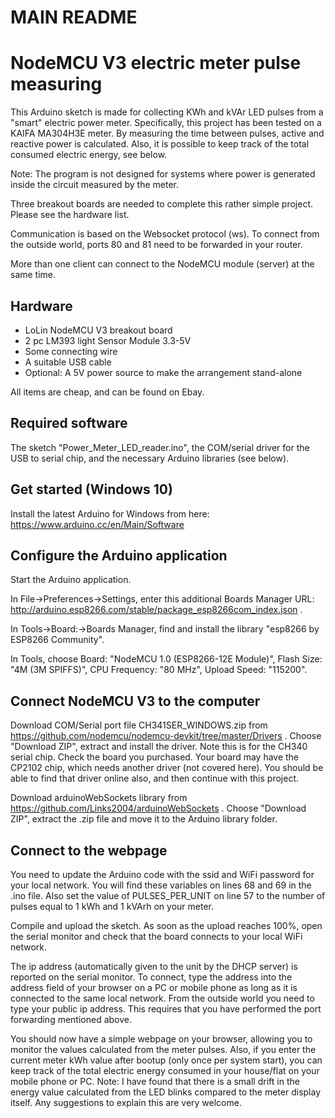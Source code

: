 # MAIN README

NodeMCU V3 electric meter pulse measuring
=========================================

This Arduino sketch is made for collecting KWh and kVAr LED pulses from a "smart" electric power meter. Specifically, this project has been tested on a KAIFA MA304H3E meter. By measuring the time between pulses, active and reactive power is calculated. Also, it is possible to keep track of the total consumed electric energy, see below.

Note: The program is not designed for systems where power is generated inside the circuit measured by the meter.

Three breakout boards are needed to complete this rather simple project. Please see the hardware list.

Communication is based on the Websocket protocol (ws). To connect from the outside world, ports 80 and 81 need to be forwarded in your router.

More than one client can connect to the NodeMCU module (server) at the same time.

Hardware
--------
* LoLin NodeMCU V3 breakout board
* 2 pc LM393 light Sensor Module 3.3-5V 
* Some connecting wire
* A suitable USB cable
* Optional: A 5V power source to make the arrangement stand-alone

All items are cheap, and can be found on Ebay.

Required software
-----------------
The sketch "Power_Meter_LED_reader.ino", the COM/serial driver for the USB to serial chip, and the necessary Arduino libraries (see below).

Get started (Windows 10)
------------------------
Install the latest Arduino for Windows from here: https://www.arduino.cc/en/Main/Software

Configure the Arduino application
---------------------------------
Start the Arduino application.

In File->Preferences->Settings, enter this additional Boards Manager URL: http://arduino.esp8266.com/stable/package_esp8266com_index.json .

In Tools->Board:->Boards Manager, find and install the library "esp8266 by ESP8266 Community".

In Tools, choose Board: "NodeMCU 1.0 (ESP8266-12E Module)", Flash Size: "4M (3M SPIFFS)", CPU Frequency: "80 MHz", Upload Speed: "115200".

Connect NodeMCU V3 to the computer
----------------------------------
Download COM/Serial port file CH341SER_WINDOWS.zip from https://github.com/nodemcu/nodemcu-devkit/tree/master/Drivers . Choose "Download ZIP", extract and install the driver. Note this is for the CH340 serial chip. Check the board you purchased. Your board may have the CP2102 chip, which needs another driver (not covered here). You should be able to find that driver online also, and then continue with this project.

Download arduinoWebSockets library from https://github.com/Links2004/arduinoWebSockets . Choose "Download ZIP", extract the .zip file and move it to the Arduino library folder.

Connect to the webpage
----------------------
You need to update the Arduino code with the ssid and WiFi password for your local network. You will find these variables on lines 68 and 69 in the .ino file. Also set the value of PULSES_PER_UNIT on line 57 to the number of pulses equal to 1 kWh and 1 kVArh on your meter.

Compile and upload the sketch. As soon as the upload reaches 100%, open the serial monitor and check that the board connects to your local WiFi network.

The ip address (automatically given to the unit by the DHCP server) is reported on the serial monitor. To connect, type the address into the address field of your browser on a PC or mobile phone as long as it is connected to the same local network. From the outside world you need to type your public ip address. This requires that you have performed the port forwarding mentioned above.

You should now have a simple webpage on your browser, allowing you to monitor the values calculated from the meter pulses. Also, if you enter the current meter kWh value after bootup (only once per system start), you can keep track of the total electric energy consumed in your house/flat on your mobile phone or PC. Note: I have found that there is a small drift in the energy value calculated from the LED blinks compared to the meter display itself. Any suggestions to explain this are very welcome.
